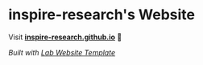 
# inspire-research's Website

Visit **[inspire-research.github.io](https://inspire-research.github.io)** 🚀

_Built with [Lab Website Template](https://greene-lab.gitbook.io/lab-website-template-docs)_
